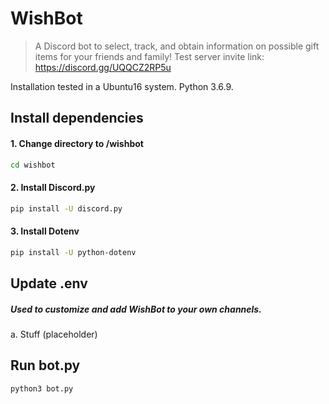 # WishBot
> A Discord bot to select, track, and obtain information on possible gift items for your friends and family!
> Test server invite link: https://discord.gg/UQQCZ2RP5u 

Installation tested in a Ubuntu16 system. Python 3.6.9.

## Install dependencies
#### 1. Change directory to /wishbot  
```bash
cd wishbot
```
#### 2. Install Discord.py
```bash
pip install -U discord.py
```
#### 3. Install Dotenv  
```bash
pip install -U python-dotenv
```
## Update .env   
##### Used to customize and add WishBot to your own channels.  
a. Stuff (placeholder)


## Run bot.py   
```bash
python3 bot.py
```
